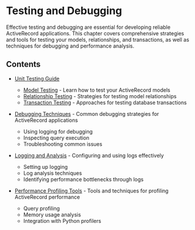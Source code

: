 # Testing and Debugging

Effective testing and debugging are essential for developing reliable ActiveRecord applications. This chapter covers comprehensive strategies and tools for testing your models, relationships, and transactions, as well as techniques for debugging and performance analysis.

## Contents

- [Unit Testing Guide](unit_testing_guide/README.md)
  - [Model Testing](unit_testing_guide/model_testing.md) - Learn how to test your ActiveRecord models
  - [Relationship Testing](unit_testing_guide/relationship_testing.md) - Strategies for testing model relationships
  - [Transaction Testing](unit_testing_guide/transaction_testing.md) - Approaches for testing database transactions

- [Debugging Techniques](debugging_techniques.md) - Common debugging strategies for ActiveRecord applications
  - Using logging for debugging
  - Inspecting query execution
  - Troubleshooting common issues

- [Logging and Analysis](logging_and_analysis.md) - Configuring and using logs effectively
  - Setting up logging
  - Log analysis techniques
  - Identifying performance bottlenecks through logs

- [Performance Profiling Tools](performance_profiling_tools.md) - Tools and techniques for profiling ActiveRecord performance
  - Query profiling
  - Memory usage analysis
  - Integration with Python profilers